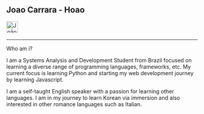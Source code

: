 ## Joao Carrara - Hoao


<a href="https://www.linkedin.com/in/queirozcarrara/" target="_blank">
  <img src="https://raw.githubusercontent.com/Hoao1/Hoao/master/assets/linkedin.svg" width="30px"  alt="João Carrara | LinkedIn" align="left" />
</a>

</a>
<br />
<br />

---

Who am i? 

I am a Systems Analysis and Development Student from Brazil focused on learning a diverse range of programming languages, frameworks, etc. My current focus is learning Python and starting my web development journey by learning Javascript. 

I am a self-taught English speaker with a passion for learning other languages. I am in my journey to learn Korean via immersion and also interested in other romance languages such as Italian. 
